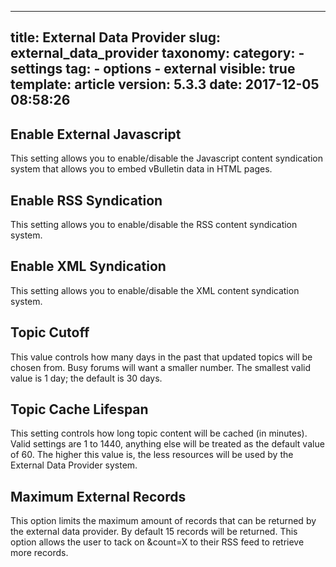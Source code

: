 
---
title: External Data Provider
slug: external_data_provider
taxonomy:
    category:
        - settings
    tag:
        - options
        - external
visible: true
template: article
version: 5.3.3
date: 2017-12-05 08:58:26
---

## Enable External Javascript
This setting allows you to enable/disable the Javascript content syndication system that allows you to embed vBulletin data in HTML pages.

## Enable RSS Syndication
This setting allows you to enable/disable the RSS content syndication system.

## Enable XML Syndication
This setting allows you to enable/disable the XML content syndication system.

## Topic Cutoff
This value controls how many days in the past that updated topics will be chosen from.  Busy forums will want a smaller number. The smallest valid value is 1 day; the default is 30 days.

## Topic Cache Lifespan
This setting controls how long topic content will be cached (in minutes). Valid settings are 1 to 1440, anything else will be treated as the default value of 60. The higher this value is, the less resources will be used by the External Data Provider system.

## Maximum External Records
This option limits the maximum amount of records that can be returned by the external data provider.  By default 15 records will be returned. This option allows the user to tack on &amp;count=X to their RSS feed to retrieve more records.



